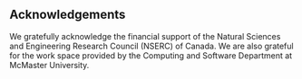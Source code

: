 Acknowledgements
----------------

We gratefully acknowledge the financial support of the Natural Sciences and
Engineering Research Council (NSERC) of Canada.  We are also grateful for the
work space provided by the Computing and Software Department at McMaster
University.